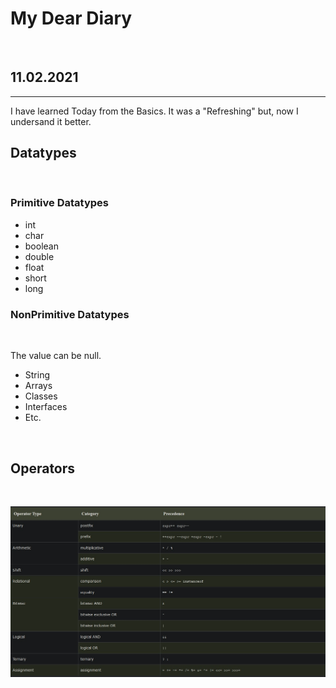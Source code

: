 # My Dear Diary
<br>

## 11.02.2021
<hr>

I have learned Today from the Basics. It was a "Refreshing" but, now I undersand it better. 
<br>

## Datatypes
<br>

### Primitive Datatypes

* int
* char
* boolean
* double
* float
* short
* long

### NonPrimitive Datatypes

<br>

The value can be null. 
* String
* Arrays
* Classes
* Interfaces
* Etc.

<br>

## Operators
<br>

![operators](/Operators.jpg)
